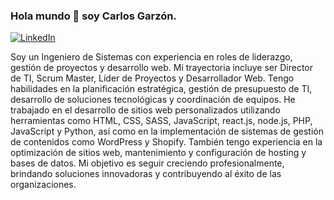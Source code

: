 ### Hola mundo 👋 soy Carlos Garzón. 


[![LinkedIn](https://content.linkedin.com/content/dam/me/business/en-us/amp/brand-site/v2/bg/LI-Bug.svg.original.svg)](https://www.linkedin.com/in/carlosgarzonc/)


Soy un Ingeniero de Sistemas con experiencia en roles de liderazgo, gestión de proyectos y desarrollo web. Mi trayectoria incluye ser Director de TI, Scrum Master, Líder de Proyectos y Desarrollador Web. Tengo habilidades en la planificación estratégica, gestión de presupuesto de TI, desarrollo de soluciones tecnológicas y coordinación de equipos. He trabajado en el desarrollo de sitios web personalizados utilizando herramientas como HTML, CSS, SASS, JavaScript, react.js, node.js, PHP, JavaScript y Python, así como en la implementación de sistemas de gestión de contenidos como WordPress y Shopify. También tengo experiencia en la optimización de sitios web, mantenimiento y configuración de hosting y bases de datos. Mi objetivo es seguir creciendo profesionalmente, brindando soluciones innovadoras y contribuyendo al éxito de las organizaciones.
